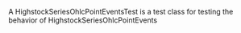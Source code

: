 A HighstockSeriesOhlcPointEventsTest is a test class for testing the behavior of HighstockSeriesOhlcPointEvents